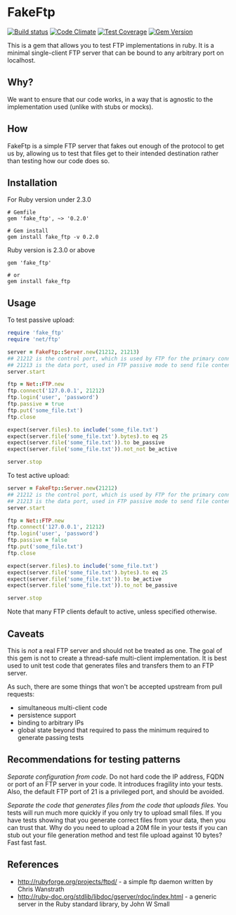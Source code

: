 # FakeFtp

[![Build status](https://api.travis-ci.org/livinginthepast/fake_ftp.svg?branch=master)](http://travis-ci.org/livinginthepast/fake_ftp)
[![Code Climate](https://codeclimate.com/github/livinginthepast/fake_ftp/badges/gpa.svg)](https://codeclimate.com/github/livinginthepast/fake_ftp)
[![Test Coverage](https://codeclimate.com/github/livinginthepast/fake_ftp/badges/coverage.svg)](https://codeclimate.com/github/livinginthepast/fake_ftp/coverage)
[![Gem Version](https://badge.fury.io/rb/fake_ftp.svg)](https://badge.fury.io/rb/fake_ftp)

This is a gem that allows you to test FTP implementations in ruby. It is a
minimal single-client FTP server that can be bound to any arbitrary port on
localhost.

## Why?

We want to ensure that our code works, in a way that is agnostic to the
implementation used (unlike with stubs or mocks).

## How

FakeFtp is a simple FTP server that fakes out enough of the protocol to get us
by, allowing us to test that files get to their intended destination rather than
testing how our code does so.

## Installation

For Ruby version under 2.3.0

```
# Gemfile
gem 'fake_ftp', ~> '0.2.0'

# Gem install
gem install fake_ftp -v 0.2.0
```

Ruby version is 2.3.0 or above

```
gem 'fake_ftp'

# or
gem install fake_ftp
```

## Usage

To test passive upload:
``` ruby
require 'fake_ftp'
require 'net/ftp'

server = FakeFtp::Server.new(21212, 21213)
## 21212 is the control port, which is used by FTP for the primary connection
## 21213 is the data port, used in FTP passive mode to send file contents
server.start

ftp = Net::FTP.new
ftp.connect('127.0.0.1', 21212)
ftp.login('user', 'password')
ftp.passive = true
ftp.put('some_file.txt')
ftp.close

expect(server.files).to include('some_file.txt')
expect(server.file('some_file.txt').bytes).to eq 25
expect(server.file('some_file.txt')).to be_passive
expect(server.file('some_file.txt')).not_not be_active

server.stop
```

To test active upload:
``` ruby
server = FakeFtp::Server.new(21212)
## 21212 is the control port, which is used by FTP for the primary connection
## 21213 is the data port, used in FTP passive mode to send file contents
server.start

ftp = Net::FTP.new
ftp.connect('127.0.0.1', 21212)
ftp.login('user', 'password')
ftp.passive = false
ftp.put('some_file.txt')
ftp.close

expect(server.files).to include('some_file.txt')
expect(server.file('some_file.txt').bytes).to eq 25
expect(server.file('some_file.txt')).to be_active
expect(server.file('some_file.txt')).to_not be_passive

server.stop
```

Note that many FTP clients default to active, unless specified otherwise.

## Caveats

This is *not* a real FTP server and should not be treated as one. The goal of
this gem is not to create a thread-safe multi-client implementation.  It is best
used to unit test code that generates files and transfers them to an FTP server.

As such, there are some things that won't be accepted upstream from pull
requests:
* simultaneous multi-client code
* persistence support
* binding to arbitrary IPs
* global state beyond that required to pass the minimum required to
  generate passing tests

## Recommendations for testing patterns

*Separate configuration from code.* Do not hard code the IP address, FQDN or
port of an FTP server in your code. It introduces fragility into your tests.
Also, the default FTP port of 21 is a privileged port, and should be avoided.

*Separate the code that generates files from the code that uploads files.* You
tests will run much more quickly if you only try to upload small files. If you
have tests showing that you generate correct files from your data, then you can
trust that. Why do you need to upload a 20M file in your tests if you can stub
out your file generation method and test file upload against 10 bytes? Fast fast
fast.

## References

* http://rubyforge.org/projects/ftpd/ - a simple ftp daemon written by Chris Wanstrath
* http://ruby-doc.org/stdlib/libdoc/gserver/rdoc/index.html - a generic server in the Ruby standard library, by John W Small
